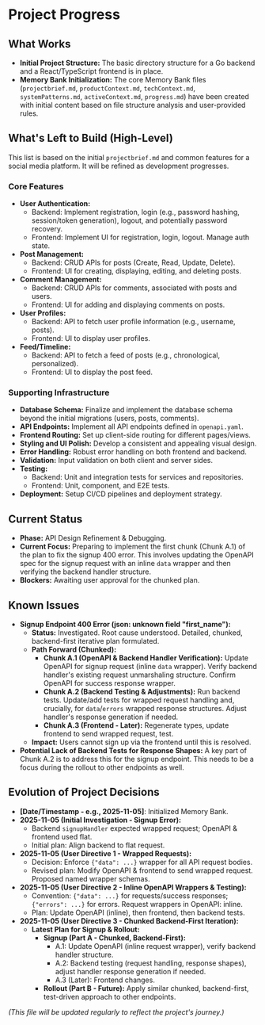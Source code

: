 # Project Progress

## What Works

- **Initial Project Structure:** The basic directory structure for a Go backend and a React/TypeScript frontend is in place.
- **Memory Bank Initialization:** The core Memory Bank files (`projectbrief.md`, `productContext.md`, `techContext.md`, `systemPatterns.md`, `activeContext.md`, `progress.md`) have been created with initial content based on file structure analysis and user-provided rules.

## What's Left to Build (High-Level)

This list is based on the initial `projectbrief.md` and common features for a social media platform. It will be refined as development progresses.

### Core Features
- **User Authentication:**
    - Backend: Implement registration, login (e.g., password hashing, session/token generation), logout, and potentially password recovery.
    - Frontend: Implement UI for registration, login, logout. Manage auth state.
- **Post Management:**
    - Backend: CRUD APIs for posts (Create, Read, Update, Delete).
    - Frontend: UI for creating, displaying, editing, and deleting posts.
- **Comment Management:**
    - Backend: CRUD APIs for comments, associated with posts and users.
    - Frontend: UI for adding and displaying comments on posts.
- **User Profiles:**
    - Backend: API to fetch user profile information (e.g., username, posts).
    - Frontend: UI to display user profiles.
- **Feed/Timeline:**
    - Backend: API to fetch a feed of posts (e.g., chronological, personalized).
    - Frontend: UI to display the post feed.

### Supporting Infrastructure
- **Database Schema:** Finalize and implement the database schema beyond the initial migrations (users, posts, comments).
- **API Endpoints:** Implement all API endpoints defined in `openapi.yaml`.
- **Frontend Routing:** Set up client-side routing for different pages/views.
- **Styling and UI Polish:** Develop a consistent and appealing visual design.
- **Error Handling:** Robust error handling on both frontend and backend.
- **Validation:** Input validation on both client and server sides.
- **Testing:**
    - Backend: Unit and integration tests for services and repositories.
    - Frontend: Unit, component, and E2E tests.
- **Deployment:** Setup CI/CD pipelines and deployment strategy.

## Current Status

- **Phase:** API Design Refinement & Debugging.
- **Current Focus:** Preparing to implement the first chunk (Chunk A.1) of the plan to fix the signup 400 error. This involves updating the OpenAPI spec for the signup request with an inline `data` wrapper and then verifying the backend handler structure.
- **Blockers:** Awaiting user approval for the chunked plan.

## Known Issues

- **Signup Endpoint 400 Error (json: unknown field "first_name"):**
    - **Status:** Investigated. Root cause understood. Detailed, chunked, backend-first iterative plan formulated.
    - **Path Forward (Chunked):**
        - **Chunk A.1 (OpenAPI & Backend Handler Verification):** Update OpenAPI for signup request (inline `data` wrapper). Verify backend handler's existing request unmarshaling structure. Confirm OpenAPI for success response wrapper.
        - **Chunk A.2 (Backend Testing & Adjustments):** Run backend tests. Update/add tests for wrapped request handling and, crucially, for `data`/`errors` wrapped response structures. Adjust handler's response generation if needed.
        - **Chunk A.3 (Frontend - Later):** Regenerate types, update frontend to send wrapped request, test.
    - **Impact:** Users cannot sign up via the frontend until this is resolved.
- **Potential Lack of Backend Tests for Response Shapes:** A key part of Chunk A.2 is to address this for the signup endpoint. This needs to be a focus during the rollout to other endpoints as well.

## Evolution of Project Decisions

- **[Date/Timestamp - e.g., 2025-11-05]**: Initialized Memory Bank.
- **2025-11-05 (Initial Investigation - Signup Error):**
    - Backend `signupHandler` expected wrapped request; OpenAPI & frontend used flat.
    - Initial plan: Align backend to flat request.
- **2025-11-05 (User Directive 1 - Wrapped Requests):**
    - Decision: Enforce `{"data": ...}` wrapper for all API request bodies.
    - Revised plan: Modify OpenAPI & frontend to send wrapped request. Proposed named wrapper schemas.
- **2025-11-05 (User Directive 2 - Inline OpenAPI Wrappers & Testing):**
    - Convention: `{"data": ...}` for requests/success responses; `{"errors": ...}` for errors. Request wrappers in OpenAPI: inline.
    - Plan: Update OpenAPI (inline), then frontend, then backend tests.
- **2025-11-05 (User Directive 3 - Chunked Backend-First Iteration):**
    - **Latest Plan for Signup & Rollout:**
        - **Signup (Part A - Chunked, Backend-First):**
            - A.1: Update OpenAPI (inline request wrapper), verify backend handler structure.
            - A.2: Backend testing (request handling, response shapes), adjust handler response generation if needed.
            - A.3 (Later): Frontend changes.
        - **Rollout (Part B - Future):** Apply similar chunked, backend-first, test-driven approach to other endpoints.

*(This file will be updated regularly to reflect the project's journey.)*
